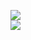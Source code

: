 [![](https://img.shields.io/badge/Made%20With-Github%20Spray-lightgrey.svg?style=for-the-badge&logo=github)](https://github.com/Annihil/github-spray#4820)  
[![](https://i.imgur.com/2DrTn0Z.gif)](https://github.com/Annihil/github-spray)